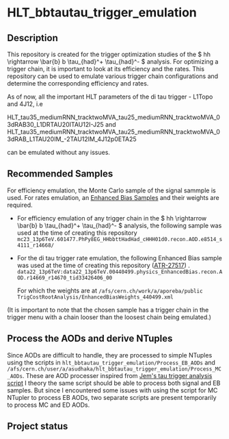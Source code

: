 # HLT_bbtautau_trigger_emulation

## Description
This repository is created for the trigger optimization studies of the $ hh \rightarrow \bar{b} b \tau_{had}^+ \tau_{had}^- $ analysis. For optimizing a trigger chain, it is important to look at its efficiency and the rates. This repository can be used to emulate various trigger chain configurations and determine the corresponding efficiency and rates.

As of now, all the important HLT parameters of the di tau trigger - L1Topo and 4J12, i.e 

HLT_tau35_mediumRNN_tracktwoMVA_tau25_mediumRNN_tracktwoMVA_03dRAB30_L1DRTAU20ITAU12I-J25
and 
HLT_tau35_mediumRNN_tracktwoMVA_tau25_mediumRNN_tracktwoMVA_03dRAB_L1TAU20IM_-2TAU12IM_4J12p0ETA25

can be emulated without any issues. 

## Recommended Samples

 For efficiency emulation, the Monte Carlo sample of the signal sammple is used. For rates emulation, an [Enhanced Bias Samples](https://twiki.cern.ch/twiki/bin/view/Atlas/EnhancedBiasData) and their weights are required.  

 - For efficiency emulation of any trigger chain in the $ hh \rightarrow \bar{b} b \tau_{had}^+ \tau_{had}^- $ analysis, the following sample was used at the time of creating this repository
```mc23_13p6TeV.601477.PhPy8EG_HHbbttHadHad_cHHH01d0.recon.AOD.e8514_s4111_r14668/ ```

- For the di tau trigger rate emulation, the following Enhanced Bias sample was used at the time of creating this repository ([ATR-27517](https://its.cern.ch/jira/browse/ATR-27517))
. 
```data22_13p6TeV:data22_13p6TeV.00440499.physics_EnhancedBias.recon.AOD.r14669_r14670_tid33426406_00```

    For which the weights are at
 ```/afs/cern.ch/work/a/aporeba/public TrigCostRootAnalysis/EnhancedBiasWeights_440499.xml ``` 

(It is important to note that the chosen sample has a trigger chain in the trigger menu with a chain looser than the loosest chain being emulated.)

## Process the AODs and derive NTuples

Since AODs are difficult to handle, they are processed to simple NTuples using the scripts in 
```hlt_bbtautau_trigger_emulation/Process_EB_AODs``` and ```/afs/cern.ch/user/a/asudhaka/hlt_bbtautau_trigger_emulation/Process_MC_AODs```. These are AOD processer inspired from [Jem's tau trigger analysis script](https://gitlab.cern.ch/jguhit/bbtautautriggeranalysis/-/tree/HLT_studies)
I theory the same script should be able to process both signal and EB samples. But since I encountered some issues with using the script for MC NTupler to process EB AODs, two separate scripts are present temporarily to process MC and ED AODs.

## Project status
